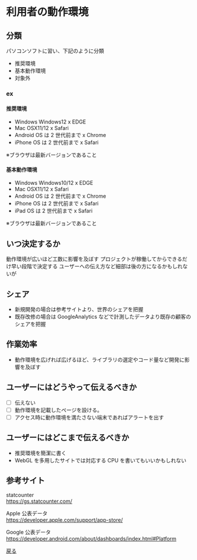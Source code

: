 # 利用者の動作環境

## 分類

パソコンソフトに習い、下記のように分類

- 推奨環境
- 基本動作環境
- 対象外

### ex

#### 推奨環境

- Windows Windows12 x EDGE
- Mac OSX11/12 x Safari
- Android OS は 2 世代前まで x Chrome
- iPhone OS は 2 世代前まで x Safari

※ブラウザは最新バージョンであること

#### 基本動作環境

- Windows Windows10/12 x EDGE
- Mac OSX11/12 x Safari
- Android OS は 2 世代前まで x Chrome
- iPhone OS は 2 世代前まで x Safari
- iPad OS は 2 世代前まで x Safari

※ブラウザは最新バージョンであること

## いつ決定するか

動作環境が広いほど工数に影響を及ぼす
プロジェクトが稼働してからできるだけ早い段階で決定する
ユーザーへの伝え方など細部は後の方になるかもしれないが

## シェア

- 新規開発の場合は参考サイトより、世界のシェアを把握
- 既存改修の場合は GoogleAnalytics などで計測したデータより既存の顧客のシェアを把握

## 作業効率

- 動作環境を広げれば広げるほど、ライブラリの選定やコード量など開発に影響を及ぼす

## ユーザーにはどうやって伝えるべきか

- [ ] 伝えない
- [ ] 動作環境を記載したページを設ける。
- [ ] アクセス時に動作環境を満たさない端末であればアラートを出す

## ユーザーにはどこまで伝えるべきか

- 推奨環境を簡潔に書く
- WebGL を多用したサイトでは対応する CPU を書いてもいいかもしれない

## 参考サイト

statcounter  
<https://gs.statcounter.com/>

Apple 公表データ  
<https://developer.apple.com/support/app-store/>

Google 公表データ  
<https://developer.android.com/about/dashboards/index.html#Platform>

[戻る](./index.md)
